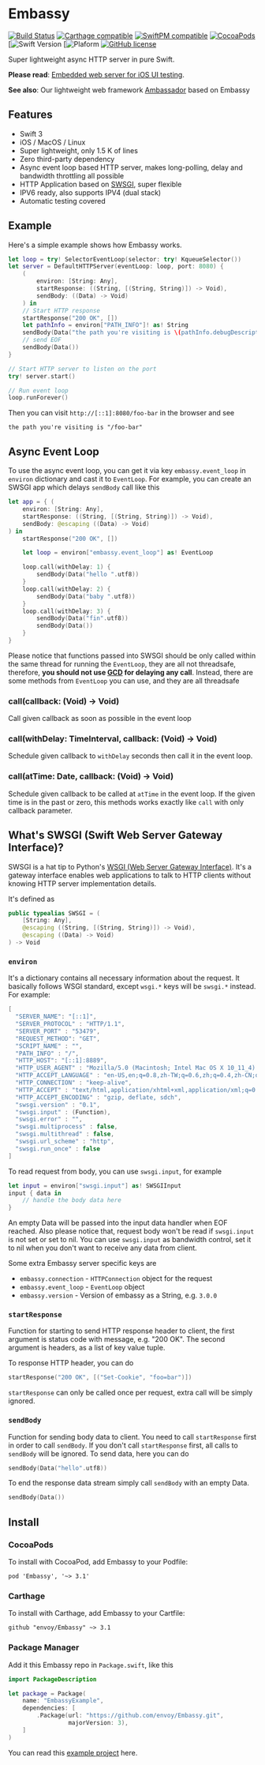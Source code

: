 # Embassy

[![Build Status](https://travis-ci.org/envoy/Embassy.svg?branch=master)](https://travis-ci.org/envoy/Embassy)
[![Carthage compatible](https://img.shields.io/badge/Carthage-compatible-brightgreen.svg)](https://github.com/Carthage/Carthage)
[![SwiftPM compatible](https://img.shields.io/badge/SwiftPM-compatible-brightgreen.svg)](https://github.com/apple/swift-package-manager)
[![CocoaPods](https://img.shields.io/cocoapods/v/Embassy.svg)]()
[![Swift Version](https://img.shields.io/badge/Swift-3.0-orange.svg)
[![Plaform](https://img.shields.io/badge/Platform-macOS|iOS|Linux-lightgrey.svg)
[![GitHub license](https://img.shields.io/github/license/envoy/Embassy.svg)](https://github.com/envoy/Embassy/blob/master/LICENSE)

Super lightweight async HTTP server in pure Swift.

**Please read**: [Embedded web server for iOS UI testing](https://envoy.engineering/embedded-web-server-for-ios-ui-testing-8ff3cef513df#.c2i5tx380).

**See also**: Our lightweight web framework [Ambassador](https://github.com/envoy/Ambassador) based on Embassy

## Features

 - Swift 3
 - iOS / MacOS / Linux
 - Super lightweight, only 1.5 K of lines
 - Zero third-party dependency
 - Async event loop based HTTP server, makes long-polling, delay and bandwidth throttling all possible
 - HTTP Application based on [SWSGI](#whats-swsgi-swift-web-server-gateway-interface), super flexible
 - IPV6 ready, also supports IPV4 (dual stack)
 - Automatic testing covered

## Example

Here's a simple example shows how Embassy works.

```Swift
let loop = try! SelectorEventLoop(selector: try! KqueueSelector())
let server = DefaultHTTPServer(eventLoop: loop, port: 8080) {
    (
        environ: [String: Any],
        startResponse: ((String, [(String, String)]) -> Void),
        sendBody: ((Data) -> Void)
    ) in
    // Start HTTP response
    startResponse("200 OK", [])
    let pathInfo = environ["PATH_INFO"]! as! String
    sendBody(Data("the path you're visiting is \(pathInfo.debugDescription)".utf8))
    // send EOF
    sendBody(Data())
}

// Start HTTP server to listen on the port
try! server.start()

// Run event loop
loop.runForever()
```

Then you can visit `http://[::1]:8080/foo-bar` in the browser and see

```
the path you're visiting is "/foo-bar"
```

## Async Event Loop

To use the async event loop, you can get it via key `embassy.event_loop` in `environ` dictionary and cast it to `EventLoop`. For example, you can create an SWSGI app which delays `sendBody` call like this

```Swift
let app = { (
    environ: [String: Any],
    startResponse: ((String, [(String, String)]) -> Void),
    sendBody: @escaping ((Data) -> Void)
) in
    startResponse("200 OK", [])

    let loop = environ["embassy.event_loop"] as! EventLoop

    loop.call(withDelay: 1) {
        sendBody(Data("hello ".utf8))
    }
    loop.call(withDelay: 2) {
        sendBody(Data("baby ".utf8))
    }
    loop.call(withDelay: 3) {
        sendBody(Data("fin".utf8))
        sendBody(Data())
    }
}
```

Please notice that functions passed into SWSGI should be only called within the same thread for running the `EventLoop`, they are all not threadsafe, therefore, **you should not use [GCD](https://developer.apple.com/library/ios/documentation/Performance/Reference/GCD_libdispatch_Ref/) for delaying any call**. Instead, there are some methods from `EventLoop` you can use, and they are all threadsafe

### call(callback: (Void) -> Void)

Call given callback as soon as possible in the event loop

### call(withDelay: TimeInterval, callback: (Void) -> Void)

Schedule given callback to `withDelay` seconds then call it in the event loop.

### call(atTime: Date, callback: (Void) -> Void)

Schedule given callback to be called at `atTime` in the event loop. If the given time is in the past or zero, this methods works exactly like `call` with only callback parameter.

## What's SWSGI (Swift Web Server Gateway Interface)?

SWSGI is a hat tip to Python's [WSGI (Web Server Gateway Interface)](https://www.python.org/dev/peps/pep-3333/). It's a gateway interface enables web applications to talk to HTTP clients without knowing HTTP server implementation details.

It's defined as

```Swift
public typealias SWSGI = (
    [String: Any],
    @escaping ((String, [(String, String)]) -> Void),
    @escaping ((Data) -> Void)
) -> Void
```

### `environ`

It's a dictionary contains all necessary information about the request. It basically follows WSGI standard, except `wsgi.*` keys will be `swsgi.*` instead. For example:

```Swift
[
  "SERVER_NAME": "[::1]",
  "SERVER_PROTOCOL" : "HTTP/1.1",
  "SERVER_PORT" : "53479",
  "REQUEST_METHOD": "GET",
  "SCRIPT_NAME" : "",
  "PATH_INFO" : "/",
  "HTTP_HOST": "[::1]:8889",
  "HTTP_USER_AGENT" : "Mozilla/5.0 (Macintosh; Intel Mac OS X 10_11_4) AppleWebKit/537.36 (KHTML, like Gecko) Chrome/50.0.2661.102 Safari/537.36",
  "HTTP_ACCEPT_LANGUAGE" : "en-US,en;q=0.8,zh-TW;q=0.6,zh;q=0.4,zh-CN;q=0.2",
  "HTTP_CONNECTION" : "keep-alive",
  "HTTP_ACCEPT" : "text/html,application/xhtml+xml,application/xml;q=0.9,image/webp,*/*;q=0.8",
  "HTTP_ACCEPT_ENCODING" : "gzip, deflate, sdch",
  "swsgi.version" : "0.1",
  "swsgi.input" : (Function),
  "swsgi.error" : "",
  "swsgi.multiprocess" : false,
  "swsgi.multithread" : false,
  "swsgi.url_scheme" : "http",
  "swsgi.run_once" : false
]
```

To read request from body, you can use `swsgi.input`, for example

```Swift
let input = environ["swsgi.input"] as! SWSGIInput
input { data in
    // handle the body data here
}
```

An empty Data will be passed into the input data handler when EOF
reached. Also please notice that, request body won't be read if `swsgi.input`
is not set or set to nil. You can use `swsgi.input` as bandwidth control, set
it to nil when you don't want to receive any data from client.

Some extra Embassy server specific keys are

 - `embassy.connection` - `HTTPConnection` object for the request
 - `embassy.event_loop` - `EventLoop` object
 - `embassy.version` - Version of embassy as a String, e.g. `3.0.0`

### `startResponse`

Function for starting to send HTTP response header to client, the first argument is status code with message, e.g. "200 OK". The second argument is headers, as a list of key value tuple.

To response HTTP header, you can do

```Swift
startResponse("200 OK", [("Set-Cookie", "foo=bar")])
```

`startResponse` can only be called once per request, extra call will be simply ignored.

### `sendBody`

Function for sending body data to client. You need to call `startResponse` first in order to call `sendBody`. If you don't call `startResponse` first, all calls to `sendBody` will be ignored. To send data, here you can do

```Swift
sendBody(Data("hello".utf8))
```

To end the response data stream simply call `sendBody` with an empty Data.

```Swift
sendBody(Data())
```

## Install

### CocoaPods

To install with CocoaPod, add Embassy to your Podfile:

```
pod 'Embassy', '~> 3.1'
```

### Carthage

To install with Carthage, add Embassy to your Cartfile:

```
github "envoy/Embassy" ~> 3.1
```

### Package Manager

Add it this Embassy repo in `Package.swift`, like this

```swift
import PackageDescription

let package = Package(
    name: "EmbassyExample",
    dependencies: [
        .Package(url: "https://github.com/envoy/Embassy.git",
                 majorVersion: 3),
    ]
)
```

You can read this [example project](https://github.com/envoy/example-embassy) here.
